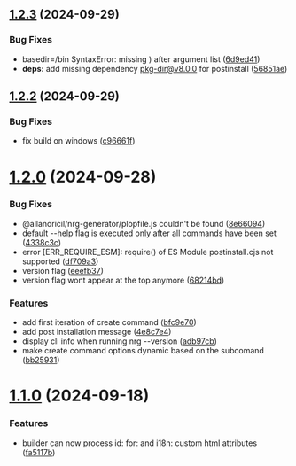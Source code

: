 ## [1.2.3](https://github.com/AllanOricil/nrg-cli/compare/v1.2.2...v1.2.3) (2024-09-29)


### Bug Fixes

* basedir=/bin SyntaxError: missing ) after argument list ([6d9ed41](https://github.com/AllanOricil/nrg-cli/commit/6d9ed414bf4737952893bae1df90bda008e7c7ba))
* **deps:** add missing dependency pkg-dir@v8.0.0 for postinstall ([56851ae](https://github.com/AllanOricil/nrg-cli/commit/56851aeff05701c93bea7e3b9647281d45d6cdc0))

## [1.2.2](https://github.com/AllanOricil/nrg-cli/compare/v1.2.1...v1.2.2) (2024-09-29)


### Bug Fixes

* fix build on windows ([c96661f](https://github.com/AllanOricil/nrg-cli/commit/c96661f899af399e9b27b86684011a3c8c535634))

# [1.2.0](https://github.com/AllanOricil/nrg-cli/compare/v1.1.0...v1.2.0) (2024-09-28)


### Bug Fixes

* @allanoricil/nrg-generator/plopfile.js couldn't be found ([8e66094](https://github.com/AllanOricil/nrg-cli/commit/8e6609413f8691a42390e715b0b19d999d884a03))
* default --help flag is executed only after all commands have been set ([4338c3c](https://github.com/AllanOricil/nrg-cli/commit/4338c3ca6ee1b83543b0a1c27de2f64440ba32a7))
* error [ERR_REQUIRE_ESM]: require() of ES Module postinstall.cjs not supported ([df709a3](https://github.com/AllanOricil/nrg-cli/commit/df709a3d77ce266545c8b8727f049e034b265059))
* version flag ([eeefb37](https://github.com/AllanOricil/nrg-cli/commit/eeefb378f5557bab9f8450b296a97d9d63670354))
* version flag wont appear at the top anymore ([68214bd](https://github.com/AllanOricil/nrg-cli/commit/68214bd8373a5bc6abd1d022c34219da62c903af))


### Features

* add first iteration of create command ([bfc9e70](https://github.com/AllanOricil/nrg-cli/commit/bfc9e70cbbcb58e89804aecffe7b377841de7701))
* add post installation message ([4e8c7e4](https://github.com/AllanOricil/nrg-cli/commit/4e8c7e46a7bc0cbbe90bc5200fd45c49b5beddd5))
* display cli info when running nrg --version ([adb97cb](https://github.com/AllanOricil/nrg-cli/commit/adb97cb284ae53f76646fcc8c1c50e523a74b3ac))
* make create command options dynamic based on the subcomand ([bb25931](https://github.com/AllanOricil/nrg-cli/commit/bb259314af793b580191f365df91d402a46e2fe4))

# [1.1.0](https://github.com/AllanOricil/nrg-cli/compare/v1.0.1...v1.1.0) (2024-09-18)


### Features

* builder can now process id: for: and i18n: custom html attributes ([fa5117b](https://github.com/AllanOricil/nrg-cli/commit/fa5117b8d4f9f9d02c88c1919f47ab328c43417a))

